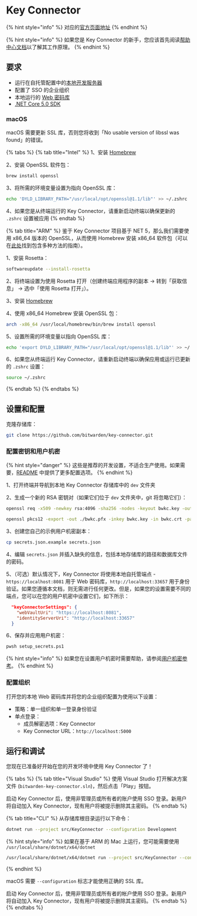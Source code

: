 # Key Connector

{% hint style="info" %}
对应的[官方页面地址](https://contributing.bitwarden.com/getting-started/enterprise/key-connector)
{% endhint %}

{% hint style="info" %}
如果您是 Key Connector 的新手，您应该首先阅读[帮助中心文档](https://help.ppgg.in/login-with-sso/about-key-connector)以了解其工作原理。
{% endhint %}

## 要求 <a href="#requirements" id="requirements"></a>

* 运行在自托管配置中的[本地开发服务器](../server/guide.md)
* 配置了 SSO 的企业组织
* 本地运行的 [Web 密码库](../clients/web-vault/)
* [.NET Core 5.0 SDK](https://www.microsoft.com/net/download/core)

### macOS <a href="#macos" id="macos"></a>

macOS 需要更新 SSL 库，否则您将收到「No usable version of libssl was found」的错误。

{% tabs %}
{% tab title="Intel" %}
1、安装 [Homebrew](https://brew.sh/)

2、安装 OpenSSL 软件包：

```bash
brew install openssl
```

3、将所需的环境变量设置为指向 OpenSSL 库：

```bash
echo 'DYLD_LIBRARY_PATH="/usr/local/opt/openssl@1.1/lib"' >> ~/.zshrc
```

4、如果您是从终端运行的 Key Connector，请重新启动终端以确保更新的 `.zshrc` 设置被应用
{% endtab %}

{% tab title="ARM" %}
鉴于 Key Connector 项目基于 NET 5，那么我们需要使用 x86\_64 版本的 OpenSSL，从而使用 Homebrew 安装 x86\_64 软件包（可以在[此处](https://www.wisdomgeek.com/development/installing-intel-based-packages-using-homebrew-on-the-m1-mac/)找到包含多种方法的指南）。

1、安装 Rosetta：

```bash
softwareupdate --install-rosetta
```

2、将终端设置为使用 Rosetta 打开（创建终端应用程序的副本 -> 转到「获取信息」 -> 选中「使用 Rosetta 打开」）。

3、安装 [Homebrew](https://brew.sh/)

4、使用 x86\_64 Homebrew 安装 OpenSSL 包：

```bash
arch -x86_64 /usr/local/homebrew/bin/brew install openssl
```

5、设置所需的环境变量以指向 OpenSSL 库：

```bash
echo 'export DYLD_LIBRARY_PATH="/usr/local/opt/openssl@1.1/lib"' >> ~/.zshrc
```

6、如果您从终端运行 Key Connector，请重新启动终端以确保应用或运行已更新的 `.zshrc` 设置：

```bash
source ~/.zshrc
```
{% endtab %}
{% endtabs %}

## 设置和配置 <a href="#setup-and-configuration" id="setup-and-configuration"></a>

克隆存储库：

```bash
git clone https://github.com/bitwarden/key-connector.git
```

### 配置密钥和用户机密 <a href="#configure-keys-and-user-secrets" id="configure-keys-and-user-secrets"></a>

{% hint style="danger" %}
这些是推荐的开发设置，不适合生产使用。如果需要，[README](https://github.com/bitwarden/key-connector/blob/master/README.md) 中提供了更多配置选项。
{% endhint %}

1、打开终端并导航到本地 Key Connector 存储库中的 `dev` 文件夹

2、生成一个新的 RSA 密钥对（如果它们位于 `dev` 文件夹中，git 将忽略它们）：

```bash
openssl req -x509 -newkey rsa:4096 -sha256 -nodes -keyout bwkc.key -out bwkc.crt -subj "/CN=Bitwarden Key Connector" -days 36500

openssl pkcs12 -export -out ./bwkc.pfx -inkey bwkc.key -in bwkc.crt -passout pass:{Password}}
```

3、创建您自己的示例用户机密副本：

```bash
cp secrets.json.example secrets.json
```

4、编辑 `secrets.json` 并插入缺失的信息，包括本地存储库的路径和数据库文件的密码。

5、（可选）默认情况下，Key Connector 将使用本地自托管端点 - `https://localhost:8081` 用于 Web 密码库，`http://localhost:33657` 用于身份验证。如果您遵循本文档，则无需进行任何更改。但是，如果您的设置需要不同的端点，您可以在您的用户机密中设置它们，如下所示：

```json
  "keyConnectorSettings": {
    "webVaultUri": "https://localhost:8081",
    "identityServerUri": "http://localhost:33657"
  }
```

6、保存并应用用户机密：

```bash
pwsh setup_secrets.ps1
```

{% hint style="info" %}
如果您在设置用户机密时需要帮助，请参阅[用户机密参考](../../contributing/user-secrets.md)。
{% endhint %}

### 配置组织 <a href="#configure-organization" id="configure-organization"></a>

打开您的本地 Web 密码库并将您的企业组织配置为使用以下设置：

* 策略：单一组织和单一登录身份验证
* 单点登录：
  * 成员解密选项：Key Connector
  * Key Connector URL：`http://localhost:5000`

## 运行和调试 <a href="#running-and-debugging" id="running-and-debugging"></a>

您现在已准备好开始在您的开发环境中使用 Key Connector 了！

{% tabs %}
{% tab title="Visual Studio" %}
使用 Visual Studio 打开解决方案文件 (`bitwarden-key-connector.sln`)，然后点击「Play」按钮。

启动 Key Connector 后，使用非管理员或所有者的账户使用 SSO 登录。新用户将自动加入 Key Connector，现有用户将被提示删除其主密码。
{% endtab %}

{% tab title="CLI" %}
从存储库根目录运行以下命令：

```bash
dotnet run --project src/KeyConnector --configuration Development
```

{% hint style="info" %}
如果在基于 ARM 的 Mac 上运行，您可能需要使用 `/usr/local/share/dotnet/x64/dotnet`

```bash
/usr/local/share/dotnet/x64/dotnet run --project src/KeyConnector --configuration Development
```
{% endhint %}

macOS 需要 `--configuration` 标志才能使用正确的 SSL 库。

启动 Key Connector 后，使用非管理员或所有者的帐户使用 SSO 登录。新用户将自动加入 Key Connector，现有用户将被提示删除其主密码。
{% endtab %}
{% endtabs %}
